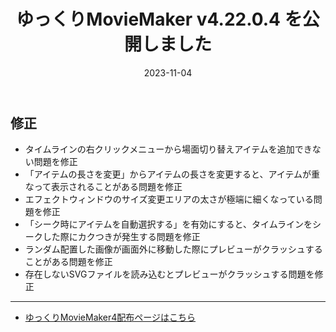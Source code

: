 ﻿---
title: ゆっくりMovieMaker v4.22.0.4 を公開しました
date: 2023-11-04
tags: [YMM4,お知らせ]
---
## 修正
- タイムラインの右クリックメニューから場面切り替えアイテムを追加できない問題を修正
- 「アイテムの長さを変更」からアイテムの長さを変更すると、アイテムが重なって表示されることがある問題を修正
- エフェクトウィンドウのサイズ変更エリアの太さが極端に細くなっている問題を修正
- 「シーク時にアイテムを自動選択する」を有効にすると、タイムラインをシークした際にカクつきが発生する問題を修正
- ランダム配置した画像が画面外に移動した際にプレビューがクラッシュすることがある問題を修正
- 存在しないSVGファイルを読み込むとプレビューがクラッシュする問題を修正

---

- [ゆっくりMovieMaker4配布ページはこちら](../index.md)